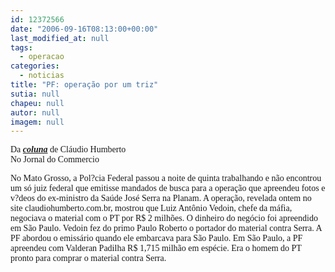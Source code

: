 ```yaml
---
id: 12372566
date: "2006-09-16T08:13:00+00:00"
last_modified_at: null
tags:
  - operacao
categories:
  - noticias
title: "PF: operação por um triz"
sutia: null
chapeu: null
autor: null
imagem: null
---
```

<p><P><FONT face=Verdana>Da <STRONG><EM><A href=\"https://jc3.uol.com.br/jornal/2006/09/16/col_125.php\" target=_blank>coluna</A></EM></STRONG> de Cláudio Humberto<BR>No Jornal do Commercio</P></FONT><FONT face=Verdana></p>
<p><P>No Mato Grosso, a Pol?cia Federal passou a noite de quinta trabalhando e não encontrou um só juiz federal que emitisse mandados de busca para a operação que apreendeu fotos e v?deos do ex-ministro da Saúde José Serra na Planam. A operação, revelada ontem no site claudiohumberto.com.br, mostrou que Luiz Antônio Vedoin, chefe da máfia, negociava o material com o PT por R$ 2 milhões. O dinheiro do negócio foi apreendido em São Paulo. Vedoin fez do primo Paulo Roberto o portador do material contra Serra. A PF abordou o emissário quando ele embarcava para São Paulo. Em São Paulo, a PF apreendeu com Valderan Padilha R$ 1,715 milhão em espécie. Era o homem do PT pronto para comprar o material contra Serra.</P></FONT> </p>
